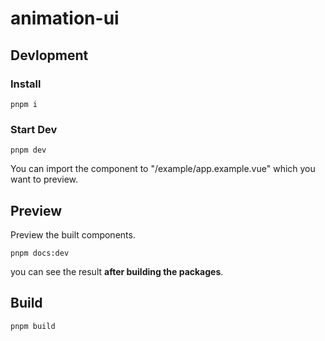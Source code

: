 # animation-ui

## Devlopment

### Install

```shell
pnpm i
```

### Start Dev

```shell
pnpm dev
```

You can import the component to "/example/app.example.vue" which you want to preview.

## Preview

Preview the built components.

```shell
pnpm docs:dev
```

you can see the result **after building the packages**.

## Build

```shell
pnpm build
```
